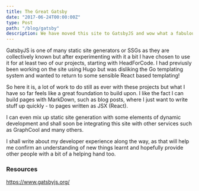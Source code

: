 ```yaml
---
title: The Great Gatsby
date: "2017-06-24T00:00:00Z"
type: Post
path: "/blog/gatsby"
description: We have moved this site to GatsbyJS and wow what a fabulous developer experience!
---
```


GatsbyJS is one of many static site generators or SSGs as they are collectively known but after experimenting with it a bit I have chosen to use it for at least two of our projects, starting with HeadForCode. I had previusly been working on the site using Hugo but was disliking the Go templating system and wanted to return to some sensible React based templating!

So here it is, a lot of work to do still as ever with these projects but what I have so far feels like a great foundation to build upon. I like the fact I can build pages with MarkDown, such as blog posts, where I just want to write stuff up quickly - to pages written as JSX (React). 

I can even mix up static site generation with some elements of dynamic development and shall soon be integrating this site with other services such as GraphCool and many others.

I shall write about my developer experience along the way, as that will help me confirm an understanding of new things learnt and hopefully provide other people with a bit of a helping hand too.

### Resources

https://www.gatsbyjs.org/